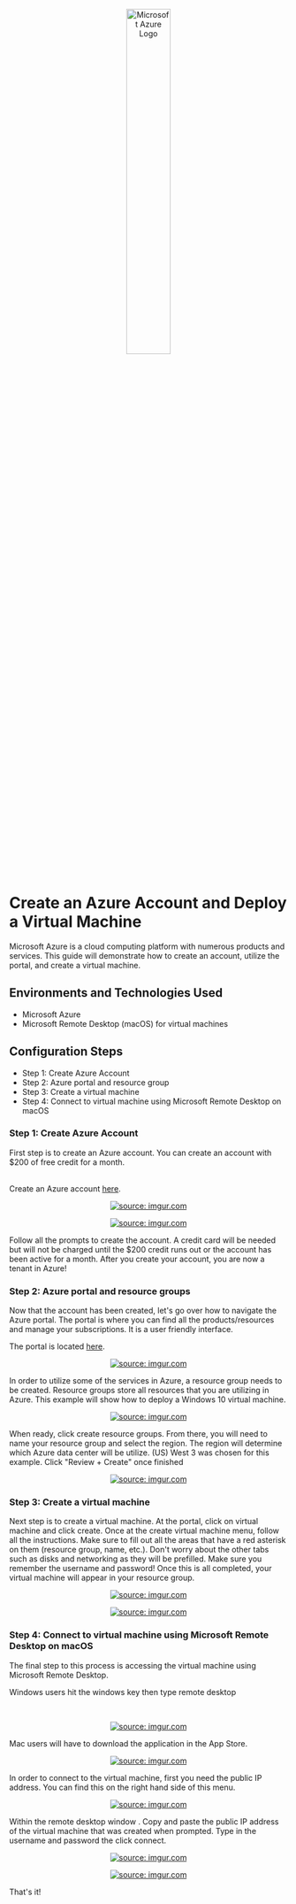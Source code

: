<p align="center">
<img src="https://i.imgur.com/Us74xWW.png" height="40%" width="40%" alt="Microsoft Azure Logo"/>
</p>

<h1>Create an Azure Account and Deploy a Virtual Machine</h1>
Microsoft Azure is a cloud computing platform with numerous products and services. This guide will demonstrate how to create an account, utilize the portal, and create a virtual machine.

<h2>Environments and Technologies Used</h2>

- Microsoft Azure
- Microsoft Remote Desktop (macOS) for virtual machines

<h2>Configuration Steps</h2>

- Step 1: Create Azure Account
- Step 2: Azure portal and resource group
- Step 3: Create a virtual machine
- Step 4: Connect to virtual machine using Microsoft Remote Desktop on macOS

<h3>Step 1: Create Azure Account</h3>
First step is to create an Azure account. You can create an account with $200 of free credit for a month. 

<br>
<br>

Create an Azure account [here](https://azure.microsoft.com/en-us/free/).

<p align="center">
<a href="https://imgur.com/t51tZPL"><img src="https://i.imgur.com/t51tZPL.png" title="source: imgur.com" /></a>
  
<p align="center">
<a href="https://imgur.com/PjLTm0e"><img src="https://i.imgur.com/PjLTm0e.png" title="source: imgur.com" /></a>
</p>

Follow all the prompts to create the account. A credit card will be needed but will not be charged until the $200 credit runs out or the account has been active for a month. After you create your account, you are now a tenant in Azure!

<h3>Step 2: Azure portal and resource groups</h3>

Now that the account has been created, let's go over how to navigate the Azure portal. The portal is where you can find all the products/resources and manage your subscriptions. It is a user friendly interface.

The portal is located [here](https://www.portal.azure.com).

<p align="center">
<a href="https://imgur.com/cNALhIR"><img src="https://i.imgur.com/cNALhIR.png" title="source: imgur.com" /></a>
</p>

In order to utilize some of the services in Azure, a resource group needs to be created. Resource groups store all resources that you are utilizing in Azure. This example will show how to deploy a Windows 10 virtual machine.

<p align="center">
<a href="https://imgur.com/A3rHrtM"><img src="https://i.imgur.com/A3rHrtM.png" title="source: imgur.com" /></a>
</p>

When ready, click create resource groups. From there, you will need to name your resource group and select the region. The region will determine which Azure data center will be utilize. (US) West 3 was chosen for this example. Click "Review + Create" once finished

<p align="center">
<a href="https://imgur.com/RcwCnMD"><img src="https://i.imgur.com/RcwCnMD.png" title="source: imgur.com" /></a>
</p>

<h3>Step 3: Create a virtual machine</h3>
Next step is to create a virtual machine. At the portal, click on virtual machine and click create. Once at the create virtual machine menu, follow all the instructions. Make sure to fill out all the areas that have a red asterisk on them (resource group, name, etc.). Don't worry about the other tabs such as disks and networking as they will be prefilled. Make sure you remember the username and password! Once this is all completed, your virtual machine will appear in your resource group. 

<p align="center">
<a href="https://imgur.com/1CLm5Zt"><img src="https://i.imgur.com/1CLm5Zt.png" title="source: imgur.com" /></a>
</p>

<p align="center">
<a href="https://imgur.com/QrqmPpC"><img src="https://i.imgur.com/QrqmPpC.png" title="source: imgur.com" /></a>
</p>

<h3>Step 4: Connect to virtual machine using Microsoft Remote Desktop on macOS</h3>
The final step to this process is accessing the virtual machine using Microsoft Remote Desktop. <p>Windows users hit the windows key then type remote desktop</p> <br>

<p align="center">
<a href="https://imgur.com/mF14wYf"><img src="https://i.imgur.com/mF14wYf.png" title="source: imgur.com" /></a>
</p>

<p>Mac users will have to download the application in the App Store. </p>

<p align="center">
<a href="https://imgur.com/7XCPKZT"><img src="https://i.imgur.com/7XCPKZT.png" title="source: imgur.com" /></a>
</p>

In order to connect to the virtual machine, first you need the public IP address. You can find this on the right hand side of this menu.

<p align="center">
<a href="https://imgur.com/I6yI17Y"><img src="https://i.imgur.com/I6yI17Y.png" title="source: imgur.com" /></a>
</p>

Within the remote desktop window . Copy and paste the public IP address of the virtual machine that was created when prompted. Type in the username and password the click connect. 

<p align="center">
<a href="https://imgur.com/lC4x42z"><img src="https://i.imgur.com/lC4x42z.png" title="source: imgur.com" /></a>
</p>

<p align="center">
<a href="https://imgur.com/qM6khbd"><img src="https://i.imgur.com/qM6khbd.png" title="source: imgur.com" /></a>
</p>

That's it! 
